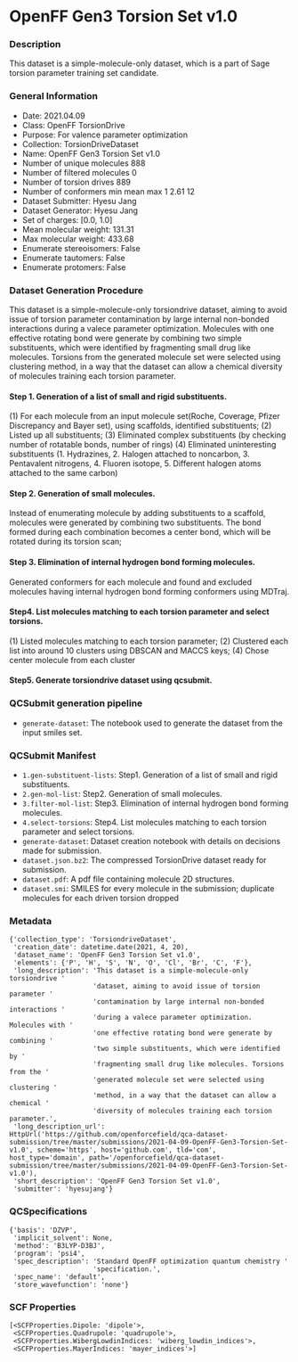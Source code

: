 # OpenFF Gen3 Torsion Set v1.0

### Description

This dataset is a simple-molecule-only dataset, which is a part of Sage torsion parameter training set candidate. 

### General Information

 - Date: 2021.04.09
 - Class: OpenFF TorsionDrive
 - Purpose: For valence parameter optimization 
 - Collection: TorsionDriveDataset
 - Name: OpenFF Gen3 Torsion Set v1.0
 - Number of unique molecules        888
 - Number of filtered molecules      0
 - Number of torsion drives          889
 - Number of conformers min mean max 1   2.61 12
 - Dataset Submitter: Hyesu Jang
 - Dataset Generator: Hyesu Jang
 - Set of charges: [0.0, 1.0]
 - Mean molecular weight: 131.31
 - Max molecular weight: 433.68
 - Enumerate stereoisomers: False
 - Enumerate tautomers: False
 - Enumerate protomers: False 

### Dataset Generation Procedure
This dataset is a simple-molecule-only torsiondrive dataset, aiming to avoid issue of torsion parameter contamination by large internal non-bonded interactions during a valece parameter optimization. Molecules with one effective rotating bond were generate by combining two simple substituents, which were identified by fragmenting small drug like molecules. Torsions from the generated molecule set were selected using clustering method, in a way that the dataset can allow a chemical diversity of molecules training each torsion parameter.

#### Step 1. Generation of a list of small and rigid substituents.
(1) For each molecule from an input molecule set(Roche, Coverage, Pfizer Discrepancy and Bayer set), using scaffolds, identified substituents; 
(2) Listed up all substituents; 
(3) Eliminated complex substituents (by checking number of rotatable bonds, number of rings) 
(4) Eliminated uninteresting substituents (1. Hydrazines, 2. Halogen attached to noncarbon, 3. Pentavalent nitrogens, 4. Fluoren isotope, 5. Different halogen atoms attached to the same carbon)

#### Step 2. Generation of small molecules.
Instead of enumerating molecule by adding substituents to a scaffold, molecules were generated by combining two substituents. The bond formed during each combination becomes a center bond, which will be rotated during its torsion scan;

#### Step 3. Elimination of internal hydrogen bond forming molecules.
Generated conformers for each molecule and found and excluded molecules having internal hydrogen bond forming conformers using MDTraj. 

#### Step4. List molecules matching to each torsion parameter and select torsions.
(1) Listed molecules matching to each torsion parameter;
(2) Clustered each list into around 10 clusters using DBSCAN and MACCS keys;
(4) Chose center molecule from each cluster 

#### Step5. Generate torsiondrive dataset using qcsubmit.


### QCSubmit generation pipeline

 - `generate-dataset`: The notebook used to generate the dataset from the input smiles set.

### QCSubmit Manifest
- `1.gen-substituent-lists`: Step1. Generation of a list of small and rigid substituents.
- `2.gen-mol-list`: Step2. Generation of small molecules.
- `3.filter-mol-list`: Step3. Elimination of internal hydrogen bond forming molecules.
- `4.select-torsions`: Step4. List molecules matching to each torsion parameter and select torsions.
- `generate-dataset`: Dataset creation notebook with details on decisions made for submission.
- `dataset.json.bz2`: The compressed TorsionDrive dataset ready for submission.
- `dataset.pdf`: A pdf file containing molecule 2D structures.
- `dataset.smi`: SMILES for every molecule in the submission; duplicate molecules for each driven torsion dropped

### Metadata
```
{'collection_type': 'TorsiondriveDataset',
 'creation_date': datetime.date(2021, 4, 20),
 'dataset_name': 'OpenFF Gen3 Torsion Set v1.0',
 'elements': {'P', 'H', 'S', 'N', 'O', 'Cl', 'Br', 'C', 'F'},
 'long_description': 'This dataset is a simple-molecule-only torsiondrive '
                     'dataset, aiming to avoid issue of torsion parameter '
                     'contamination by large internal non-bonded interactions '
                     'during a valece parameter optimization. Molecules with '
                     'one effective rotating bond were generate by combining '
                     'two simple substituents, which were identified by '
                     'fragmenting small drug like molecules. Torsions from the '
                     'generated molecule set were selected using clustering '
                     'method, in a way that the dataset can allow a chemical '
                     'diversity of molecules training each torsion parameter.',
 'long_description_url': HttpUrl('https://github.com/openforcefield/qca-dataset-submission/tree/master/submissions/2021-04-09-OpenFF-Gen3-Torsion-Set-v1.0', scheme='https', host='github.com', tld='com', host_type='domain', path='/openforcefield/qca-dataset-submission/tree/master/submissions/2021-04-09-OpenFF-Gen3-Torsion-Set-v1.0'),
 'short_description': 'OpenFF Gen3 Torsion Set v1.0',
 'submitter': 'hyesujang'}
 ```
 
### QCSpecifications
```
{'basis': 'DZVP',
 'implicit_solvent': None,
 'method': 'B3LYP-D3BJ',
 'program': 'psi4',
 'spec_description': 'Standard OpenFF optimization quantum chemistry '
                     'specification.',
 'spec_name': 'default',
 'store_wavefunction': 'none'}
```

### SCF Properties

```
[<SCFProperties.Dipole: 'dipole'>,
 <SCFProperties.Quadrupole: 'quadrupole'>,
 <SCFProperties.WibergLowdinIndices: 'wiberg_lowdin_indices'>,
 <SCFProperties.MayerIndices: 'mayer_indices'>]
```

